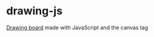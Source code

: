 # drawing-js

[Drawing board](https://pbdrawingjs.netlify.app/) made with JavaScript and the canvas tag
